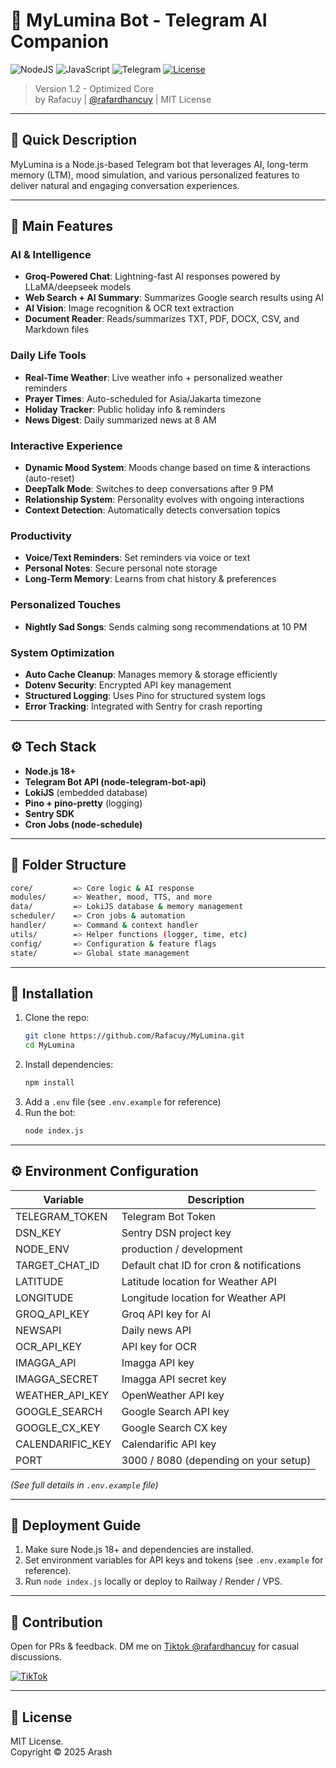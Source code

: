 # 🌟 MyLumina Bot - Telegram AI Companion

![NodeJS](https://img.shields.io/badge/node.js-6DA55F?style=for-the-badge&logo=node.js&logoColor=white)
![JavaScript](https://img.shields.io/badge/javascript-%23323330.svg?style=for-the-badge&logo=javascript&logoColor=%23F7DF1E)
![Telegram](https://img.shields.io/badge/Telegram-2CA5E0?style=for-the-badge&logo=telegram&logoColor=white)
[![License](https://img.shields.io/github/license/Ileriayo/markdown-badges?style=for-the-badge)](https://github.com/Rafacuy/MyLumina/blob/main/LICENSE)

> Version 1.2 - Optimized Core  
> by Rafacuy | [@rafardhancuy](https://tiktok.com/@rafardhancuy) | MIT License

---

## 📜 Quick Description

MyLumina is a Node.js-based Telegram bot that leverages AI, long-term memory (LTM), mood simulation, and various personalized features to deliver natural and engaging conversation experiences.

---

## 🚀 Main Features

### AI & Intelligence
- **Groq-Powered Chat**: Lightning-fast AI responses powered by LLaMA/deepseek models
- **Web Search + AI Summary**: Summarizes Google search results using AI
- **AI Vision**: Image recognition & OCR text extraction
- **Document Reader**: Reads/summarizes TXT, PDF, DOCX, CSV, and Markdown files

### Daily Life Tools
- **Real-Time Weather**: Live weather info + personalized weather reminders
- **Prayer Times**: Auto-scheduled for Asia/Jakarta timezone
- **Holiday Tracker**: Public holiday info & reminders
- **News Digest**: Daily summarized news at 8 AM

### Interactive Experience
- **Dynamic Mood System**: Moods change based on time & interactions (auto-reset)
- **DeepTalk Mode**: Switches to deep conversations after 9 PM
- **Relationship System**: Personality evolves with ongoing interactions
- **Context Detection**: Automatically detects conversation topics

### Productivity
- **Voice/Text Reminders**: Set reminders via voice or text
- **Personal Notes**: Secure personal note storage
- **Long-Term Memory**: Learns from chat history & preferences

### Personalized Touches
- **Nightly Sad Songs**: Sends calming song recommendations at 10 PM

### System Optimization
- **Auto Cache Cleanup**: Manages memory & storage efficiently
- **Dotenv Security**: Encrypted API key management
- **Structured Logging**: Uses Pino for structured system logs
- **Error Tracking**: Integrated with Sentry for crash reporting

---

## ⚙️ Tech Stack
- **Node.js 18+**
- **Telegram Bot API (node-telegram-bot-api)**
- **LokiJS** (embedded database)
- **Pino + pino-pretty** (logging)
- **Sentry SDK**
- **Cron Jobs (node-schedule)**

---

## 📂 Folder Structure
```bash
core/         => Core logic & AI response
modules/      => Weather, mood, TTS, and more
data/         => LokiJS database & memory management
scheduler/    => Cron jobs & automation
handler/      => Command & context handler
utils/        => Helper functions (logger, time, etc)
config/       => Configuration & feature flags
state/        => Global state management
```

---

## 🔧 Installation

1. Clone the repo:
   ```bash
   git clone https://github.com/Rafacuy/MyLumina.git
   cd MyLumina
   ```
2. Install dependencies:
   ```bash
   npm install
   ```
3. Add a `.env` file (see `.env.example` for reference)
4. Run the bot:
   ```bash
   node index.js
   ```

---

## ⚙️ Environment Configuration

| Variable          | Description                                   |
| ----------------- | --------------------------------------------- |
| TELEGRAM_TOKEN    | Telegram Bot Token                            |
| DSN_KEY           | Sentry DSN project key                        |
| NODE_ENV          | production / development                      |
| TARGET_CHAT_ID    | Default chat ID for cron & notifications      |
| LATITUDE          | Latitude location for Weather API             |
| LONGITUDE         | Longitude location for Weather API            |
| GROQ_API_KEY      | Groq API key for AI                           |
| NEWSAPI           | Daily news API                                |
| OCR_API_KEY       | API key for OCR                               |
| IMAGGA_API        | Imagga API key                                |
| IMAGGA_SECRET     | Imagga API secret key                         |
| WEATHER_API_KEY   | OpenWeather API key                           |
| GOOGLE_SEARCH     | Google Search API key                         |
| GOOGLE_CX_KEY     | Google Search CX key                          |
| CALENDARIFIC_KEY  | Calendarific API key                          |
| PORT              | 3000 / 8080 (depending on your setup)         |

_(See full details in `.env.example` file)_

---

## 🚀 Deployment Guide

1. Make sure Node.js 18+ and dependencies are installed.
2. Set environment variables for API keys and tokens (see `.env.example` for reference).
3. Run `node index.js` locally or deploy to Railway / Render / VPS.

---

## 🤝 Contribution

Open for PRs & feedback. DM me on [Tiktok @rafardhancuy](https://tiktok.com/@rafardhancuy) for casual discussions.

[![TikTok](https://img.shields.io/badge/TikTok-%23000000.svg?style=for-the-badge&logo=TikTok&logoColor=white)](https://tiktok.com/@rafardhancuy)

---

## 📜 License

MIT License.  
Copyright © 2025 Arash
